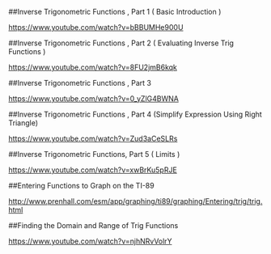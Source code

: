 ##Inverse Trigonometric Functions , Part 1 ( Basic Introduction )

https://www.youtube.com/watch?v=bBBUMHe900U

##Inverse Trigonometric Functions , Part 2 ( Evaluating Inverse Trig Functions )

https://www.youtube.com/watch?v=8FU2jmB6kqk

##Inverse Trigonometric Functions , Part 3

https://www.youtube.com/watch?v=0_yZlG4BWNA

##Inverse Trigonometric Functions , Part 4 (Simplify Expression Using Right Triangle)

https://www.youtube.com/watch?v=Zud3aCeSLRs

##Inverse Trigonometric Functions, Part 5 ( Limits )

https://www.youtube.com/watch?v=xwBrKu5pRJE

##Entering Functions to Graph on the TI-89

http://www.prenhall.com/esm/app/graphing/ti89/graphing/Entering/trig/trig.html

##Finding the Domain and Range of Trig Functions

https://www.youtube.com/watch?v=njhNRvVolrY